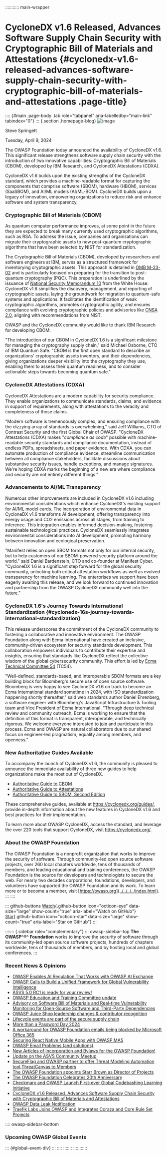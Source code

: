 ::::::::::: main-wrapper
# CycloneDX v1.6 Released, Advances Software Supply Chain Security with Cryptographic Bill of Materials and Attestations {#cyclonedx-v1.6-released-advances-software-supply-chain-security-with-cryptographic-bill-of-materials-and-attestations .page-title}

:::: {#main .page-body .tab role="tabpanel" aria-labelledby="main-link" tabindex="0"}
::: {.section .homepage-blog}
![image](../../../../assets/images/people/leader_springett.png)

Steve Springett

Tuesday, April 9, 2024

The OWASP Foundation today announced the availability of CycloneDX v1.6.
This significant release strengthens software supply chain security with
the introduction of two innovative capabilities: Cryptographic Bill of
Materials (CBOM), developed by IBM Research, and CycloneDX Attestations
(CDXA).

CycloneDX v1.6 builds upon the existing strengths of the CycloneDX
standard, which provides a machine-readable format for capturing the
components that comprise software (SBOM), hardware (HBOM), services
(SaaSBOM), and AI/ML models (AI/ML-BOM). CycloneDX builds upon a legacy
of innovation, empowering organizations to reduce risk and enhance
software and system transparency.

### **Cryptographic Bill of Materials (CBOM)**

As quantum computer performance improves, at some point in the future
they are expected to break many currently used cryptographic algorithms,
such as RSA. To address the issue, companies and organisations can
migrate their cryptographic assets to new post-quantum cryptographic
algorithms that have been selected by NIST for standardization.

The Cryptographic Bill of Materials (CBOM), developed by researchers and
software engineers at IBM, serves as a structured framework for
inventorying cryptographic assets. This approach is detailed in [OMB
M-23-02](https://www.whitehouse.gov/wp-content/uploads/2022/11/M-23-02-M-Memo-on-Migrating-to-Post-Quantum-Cryptography.pdf)
and is particularly focused on preparing for the transition to
post-quantum cryptography (PQC). This preparation is underlined by the
issuance of [National Security Memorandum
10](https://www.whitehouse.gov/briefing-room/statements-releases/2022/05/04/national-security-memorandum-on-promoting-united-states-leadership-in-quantum-computing-while-mitigating-risks-to-vulnerable-cryptographic-systems/)
from the White House. CycloneDX v1.6 simplifies the discovery,
management, and reporting of cryptographic assets, laying the groundwork
for migration to quantum-safe systems and applications. It facilitates
the identification of weak cryptographic algorithms, promotes
cryptographic agility, and ensures compliance with evolving
cryptographic policies and advisories like [CNSA
2.0](https://media.defense.gov/2022/Sep/07/2003071834/-1/-1/0/CSA_CNSA_2.0_ALGORITHMS_.PDF),
aligning with recommendations from NIST.

OWASP and the CycloneDX community would like to thank IBM Research for
developing CBOM.

"The introduction of our CBOM in CycloneDX 1.6 is a significant
milestone for managing the cryptography supply chain," said Michael
Osborne, CTO of IBM Quantum Safe. "CBOM is the first open standard to
describe an organizations' cryptographic assets inventory, and their
dependencies, giving organizations deeper visibility into the
cryptography they use, enabling them to assess their quantum readiness,
and to consider actionable steps towards becoming quantum safe."

### **CycloneDX Attestations (CDXA)**

CycloneDX Attestations are a modern capability for security compliance.
They enable organizations to communicate standards, claims, and evidence
in support of requirements, along with attestations to the veracity and
completeness of those claims.

"Modern software is tremendously complex, and ensuring compliance with
the dizzying array of standards is overwhelming," said Jeff Williams,
CTO of Contrast Security and the first Global Chair of OWASP. "CycloneDX
Attestations (CDXA) makes "*compliance as code*" possible with
machine-readable security standards and compliance documentation,
instead of endless PDFs, spreadsheets, and paper evidence. With CDXA,
you can automate production of compliance evidence, streamline
communication between all compliance stakeholders, facilitate
discussions about substantive security issues, handle exceptions, and
manage signatures. We're hoping CDXA marks the beginning of a new era
where compliance and security are not entirely different things."

### **Advancements to AI/ML Transparency**

Numerous other improvements are included in CycloneDX v1.6 including
environmental considerations which enhance CycloneDX's existing support
for AI/ML model cards. The incorporation of environmental data in
CycloneDX v1.6 transforms AI development, offering transparency into
energy usage and CO2 emissions across all stages, from training to
inference. This integration enables informed decision-making, fostering
sustainable technological practices. CycloneDX seamlessly integrates
environmental considerations into AI development, promoting harmony
between innovation and ecological preservation.

"Manifest relies on open SBOM formats not only for our internal
security, but to help customers of our SBOM-powered security platform
around the world." said Daniel Bardenstein, CTO and co-founder at
Manifest Cyber. "CycloneDX 1.6 is a significant step forward for the
global security community, unlocking both critical attestation workflows
as well as evolved transparency for machine learning. The enterprises we
support have been eagerly awaiting this release, and we look forward to
continued innovation and partnership from the OWASP CycloneDX community
well into the future."

### **CycloneDX 1.6's Journey Towards International Standardization** {#cyclonedx-16s-journey-towards-international-standardization}

This release underscores the commitment of the CycloneDX community to
fostering a collaborative and innovative environment. The OWASP
Foundation along with Ecma International have created an inclusive,
community-driven ecosystem for security standards development. This
collaboration empowers individuals to contribute their expertise and
insights, ensuring that standards like CycloneDX reflect the collective
wisdom of the global cybersecurity community. This effort is led by
[Ecma Technical Committee 54](https://tc54.org/) (TC54).

"Well-defined, standards-based, and interoperable SBOM formats are a key
building block for Bloomberg's secure use of open source software.
Bloomberg is very happy to see CycloneDX v1.6 on track to become an Ecma
International standard sometime in 2024, with ISO standardization
happening shortly thereafter," said web standards author Daniel
Ehrenberg, a software engineer with Bloomberg's JavaScript
Infrastructure & Tooling team and Vice President of Ecma International.
"Through deep technical review and community outreach, Ecma is working
to ensure that the definition of this format is transparent,
interoperable, and technically rigorous. We welcome everyone interested
to [join](https://ecma-international.org/about-ecma/join-ecma/) and
participate in this process. Ecma and OWASP are natural collaborators
due to our shared focus on engineer-led pragmatism, equality among
members, and openness."

### **New Authoritative Guides Available**

To accompany the launch of CycloneDX v1.6, the community is pleased to
announce the immediate availability of three new guides to help
organizations make the most out of CycloneDX.

- [Authoritative Guide to
  CBOM](https://cyclonedx.org/guides/OWASP_CycloneDX-Authoritative-Guide-to-CBOM-en.pdf)
- [Authoritative Guide to
  Attestations](https://cyclonedx.org/guides/OWASP_CycloneDX-Authoritative-Guide-to-Attestations-en.pdf)
- [Authoritative Guide to SBOM, Second
  Edition](https://cyclonedx.org/guides/OWASP_CycloneDX-Authoritative-Guide-to-SBOM-en.pdf)

These comprehensive guides, available at
<https://cyclonedx.org/guides/>, provide in-depth information about the
new features in CycloneDX v1.6 and best practices for their
implementation.

To learn more about OWASP CycloneDX, access the standard, and leverage
the over 220 tools that support CycloneDX, visit
<https://cyclonedx.org/>.

### **About the OWASP Foundation**

The OWASP Foundation is a nonprofit organization that works to improve
the security of software. Through community-led open source software
projects, over 260 local chapters worldwide, tens of thousands of
members, and leading educational and training conferences, the OWASP
Foundation is the source for developers and technologists to secure the
web. For nearly two decades corporations, foundations, developers, and
volunteers have supported the OWASP Foundation and its work. To learn
more or to become a member, visit
[https://owasp.org](../../../../index.html).
:::
::::

::: github-buttons
[Watch](https://github.com/owasp/owasp.github.io/subscription){.github-button
icon="octicon-eye" data-size="large" show-count="true"
aria-label="Watch on GitHub"}
[Star](https://github.com/owasp/owasp.github.io){.github-button
icon="octicon-star" data-size="large" show-count="true"
aria-label="Star on GitHub"}
:::

::::::: {.sidebar role="complementary"}
::: owasp-sidebar-top
**The OWASP^®^ Foundation** works to improve the security of software
through its community-led open source software projects, hundreds of
chapters worldwide, tens of thousands of members, and by hosting local
and global conferences.
:::

<div>

### Recent News & Opinions

- [OWASP Enables AI Regulation That Works with OWASP AI
  Exchange](../../../2025/05/06/AI-Exchage-Regulation.html)
- [OWASP Calls to Build a Unified Framework for Global Vulnerability
  Intelligence](../../../2025/04/17/owasp-global-vulnerability-intelligence.html)
- [ASVS 5.0 RC1 is ready for your
  review!](../../../2025/04/09/asvs-rc1-review.html)
- [OWASP Education and Training Committee
  update](../../../2025/03/06/owasp-education-and-training-committee-update.html)
- [Advisory on Software Bill of Materials and Real-time Vulnerability
  Monitoring for Open-Source Software and Third-Party
  Dependencies](../../../2025/02/24/advisory-on-implementation-of-software-bill-of-materials-for-vulnerability-management.html)
- [OWASP Juice Shop leadership changes & contributor
  recognition](../../../2025/01/29/juice-shop-leadership.html)
- [Lifecycle events are part of the secure supply
  chain](../../11/26/lifecycle-events-are-part-of-the-secure-supply-chain.html)
- [More than a Password Day
  2024](../../11/12/more-than-a-password-day-2024.html)
- [A workaround for OWASP Foundation emails being blocked by Microsoft
  Office 365](../../10/30/owaspfoundation-org-emails.html)
- [Securing React Native Mobile Apps with OWASP
  MAS](../../10/02/Securing-React-Native-Mobile-Apps-with-OWASP-MAS.html)
- [OWASP Email Problems (and
  solutions)](../../08/01/owasp-email-problems.html)
- [New Articles of Incorporation and Bylaws for the OWASP
  Foundation!](../../07/09/new-coi-and-bylaws.html)
- [Update on the ASVS Community
  Meetup](../../07/03/asvs-community-meetup.html)
- [SecureFlag and OWASP partner to offer Threat Modeling Automation tool
  ThreatCanvas to
  Members](../../05/30/secureflag-threatcanvas-member-benefit.html)
- [The OWASP Foundation appoints Starr Brown as Director of
  Projects](../22/starr-brown-hired-as-director-projects.html)
- [The OWASP Foundation Celebrates 20th
  Anniversary](../21/owasp-foundation-20th-anniversary.html)
- [Checkmarx and OWASP Launch First-ever Global Codebashing Learning
  Initiative](../18/codebashing-member-benefit.html)
- [CycloneDX v1.6 Released, Advances Software Supply Chain Security with
  Cryptographic Bill of Materials and
  Attestations](CycloneDX-v1.6-Released.html)
- [OWASP Data Leak
  Notification](../../03/29/OWASP-data-breach-notification.html)
- [Traefik Labs Joins OWASP and Integrates Coraza and Core Rule Set
  Projects](../../03/19/traefik_owasp.html)

</div>

:::: owasp-sidebar-bottom
### Upcoming OWASP Global Events

::: {#global-event-div}
:::
::::
:::::::
:::::::::::
